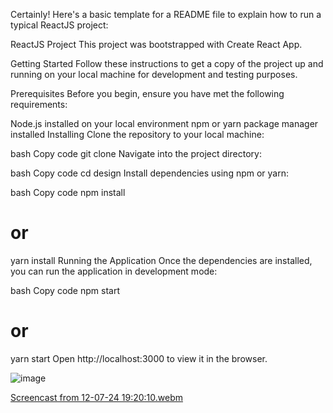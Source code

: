 
Certainly! Here's a basic template for a README file to explain how to run a typical ReactJS project:

ReactJS Project
This project was bootstrapped with Create React App.

Getting Started
Follow these instructions to get a copy of the project up and running on your local machine for development and testing purposes.

Prerequisites
Before you begin, ensure you have met the following requirements:

Node.js installed on your local environment
npm or yarn package manager installed
Installing
Clone the repository to your local machine:

bash
Copy code
git clone <repository-url>
Navigate into the project directory:

bash
Copy code
cd design
Install dependencies using npm or yarn:

bash
Copy code
npm install
# or
yarn install
Running the Application
Once the dependencies are installed, you can run the application in development mode:

bash
Copy code
npm start
# or
yarn start
Open http://localhost:3000 to view it in the browser.


![image](https://github.com/user-attachments/assets/b4a3148f-70df-47c8-9a25-5f835e5af8cd)



[Screencast from 12-07-24 19:20:10.webm](https://github.com/user-attachments/assets/929d3b3e-b217-4805-9e14-b1831dc6c26b)
